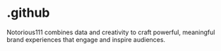 # .github
Notorious111 combines data and creativity to craft powerful, meaningful brand experiences that engage and inspire audiences.
